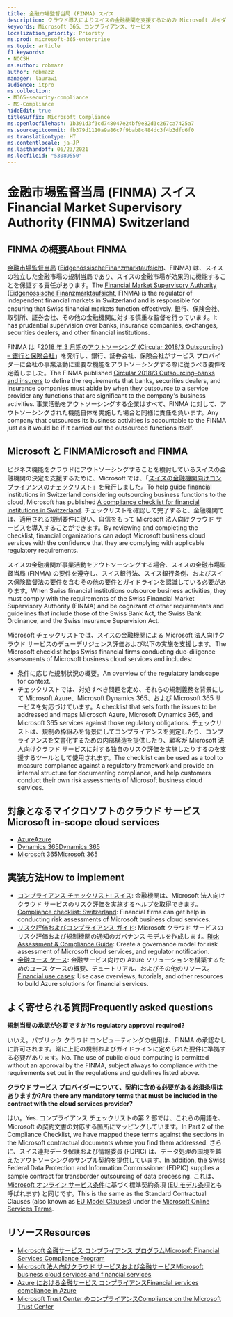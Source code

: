 ```yaml
---
title: 金融市場監督当局 (FINMA) スイス
description: クラウド導入によりスイスの金融機関を支援するための Microsoft ガイダンスです。
keywords: Microsoft 365、コンプライアンス、サービス
localization_priority: Priority
ms.prod: microsoft-365-enterprise
ms.topic: article
f1.keywords:
- NOCSH
ms.author: robmazz
author: robmazz
manager: laurawi
audience: itpro
ms.collection:
- M365-security-compliance
- MS-Compliance
hideEdit: true
titleSuffix: Microsoft Compliance
ms.openlocfilehash: 1b391d3f3cd748047e24bf9e82d3c267ca7425a7
ms.sourcegitcommit: fb379d1110a9a86c7f9bab8c484dc3f4b3dfd6f0
ms.translationtype: HT
ms.contentlocale: ja-JP
ms.lasthandoff: 06/23/2021
ms.locfileid: "53089550"
---
```

# <a name="financial-market-supervisory-authority-finma-switzerland"></a><span data-ttu-id="9061d-104">金融市場監督当局 (FINMA) スイス</span><span class="sxs-lookup"><span data-stu-id="9061d-104">Financial Market Supervisory Authority (FINMA) Switzerland</span></span>

## <a name="about-finma"></a><span data-ttu-id="9061d-105">FINMA の概要</span><span class="sxs-lookup"><span data-stu-id="9061d-105">About FINMA</span></span>

<span data-ttu-id="9061d-106">[金融市場監督当局](https://www.finma.ch/en) ([EidgenössischeFinanzmarktaufsicht](https://www.finma.ch/de/)、FINMA) は、スイスの独立した金融市場の規制当局であり、スイスの金融市場が効果的に機能することを保証する責任があります。</span><span class="sxs-lookup"><span data-stu-id="9061d-106">The [Financial Market Supervisory Authority](https://www.finma.ch/en) ([Eidgenössische Finanzmarktaufsicht](https://www.finma.ch/de/), FINMA) is the regulator of independent financial markets in Switzerland and is responsible for ensuring that Swiss financial markets function effectively.</span></span> <span data-ttu-id="9061d-107">銀行、保険会社、取引所、証券会社、その他の金融機関に対する慎重な監督を行っています。</span><span class="sxs-lookup"><span data-stu-id="9061d-107">It has prudential supervision over banks, insurance companies, exchanges, securities dealers, and other financial institutions.</span></span>

<span data-ttu-id="9061d-108">FINMA は「[2018 年 3 月期のアウトソーシング (Circular 2018/3 Outsourcing) – 銀行と保険会社](https://www.finma.ch/en/~/media/finma/dokumente/rundschreiben-archiv/2018/rs-18-03/finma-rs-2018-03---20170921.pdf?la=en)」を発行し、銀行、証券会社、保険会社がサービス プロバイダーに会社の事業活動に重要な機能をアウトソーシングする際に従うべき要件を定義しました。</span><span class="sxs-lookup"><span data-stu-id="9061d-108">The FINMA published [Circular 2018/3 Outsourcing–banks and insurers](https://www.finma.ch/en/~/media/finma/dokumente/rundschreiben-archiv/2018/rs-18-03/finma-rs-2018-03---20170921.pdf?la=en) to define the requirements that banks, securities dealers, and insurance companies must abide by when they outsource to a service provider any functions that are significant to the company's business activities.</span></span> <span data-ttu-id="9061d-109">事業活動をアウトソーシングする企業はすべて、FINMA に対して、アウトソーシングされた機能自体を実施した場合と同様に責任を負います。</span><span class="sxs-lookup"><span data-stu-id="9061d-109">Any company that outsources its business activities is accountable to the FINMA just as it would be if it carried out the outsourced functions itself.</span></span>

## <a name="microsoft-and-finma"></a><span data-ttu-id="9061d-110">Microsoft と FINMA</span><span class="sxs-lookup"><span data-stu-id="9061d-110">Microsoft and FINMA</span></span>

<span data-ttu-id="9061d-111">ビジネス機能をクラウドにアウトソーシングすることを検討しているスイスの金融機関の決定を支援するために、Microsoft では、「[スイスの金融機関向けコンプライアンスのチェックリスト](https://aka.ms/FinServ-Guide-Switzerland)」を発行しました。</span><span class="sxs-lookup"><span data-stu-id="9061d-111">To help guide financial institutions in Switzerland considering outsourcing business functions to the cloud, Microsoft has published [A compliance checklist for financial institutions in Switzerland](https://aka.ms/FinServ-Guide-Switzerland).</span></span> <span data-ttu-id="9061d-112">チェックリストを確認して完了すると、金融機関では、適用される規制要件に従い、自信をもって Microsoft 法人向けクラウド サービスを導入することができます。</span><span class="sxs-lookup"><span data-stu-id="9061d-112">By reviewing and completing the checklist, financial organizations can adopt Microsoft business cloud services with the confidence that they are complying with applicable regulatory requirements.</span></span>

<span data-ttu-id="9061d-113">スイスの金融機関が事業活動をアウトソーシングする場合、スイスの金融市場監督当局 (FINMA) の要件を遵守し、スイス銀行法、スイス銀行条例、およびスイス保険監督法の要件を含むその他の要件とガイドラインを認識している必要があります。</span><span class="sxs-lookup"><span data-stu-id="9061d-113">When Swiss financial institutions outsource business activities, they must comply with the requirements of the Swiss Financial Market Supervisory Authority (FINMA) and be cognizant of other requirements and guidelines that include those of the Swiss Bank Act, the Swiss Bank Ordinance, and the Swiss Insurance Supervision Act.</span></span>

<span data-ttu-id="9061d-114">Microsoft チェックリストでは、スイスの金融機関による Microsoft 法人向けクラウド サービスのデューデリジェンス評価および以下の実施を支援します。</span><span class="sxs-lookup"><span data-stu-id="9061d-114">The Microsoft checklist helps Swiss financial firms conducting due-diligence assessments of Microsoft business cloud services and includes:</span></span>

- <span data-ttu-id="9061d-115">条件に応じた規制状況の概要。</span><span class="sxs-lookup"><span data-stu-id="9061d-115">An overview of the regulatory landscape for context.</span></span>
- <span data-ttu-id="9061d-116">チェックリストでは、対処すべき問題を定め、それらの規制義務を背景にして Microsoft Azure、Microsoft Dynamics 365、および Microsoft 365 サービスを対応づけています。</span><span class="sxs-lookup"><span data-stu-id="9061d-116">A checklist that sets forth the issues to be addressed and maps Microsoft Azure, Microsoft Dynamics 365, and Microsoft 365 services against those regulatory obligations.</span></span> <span data-ttu-id="9061d-117">チェックリストは、規制の枠組みを背景にしてコンプライアンスを測定したり、コンプライアンスを文書化するための内部構造を提供したり、顧客が Microsoft 法人向けクラウド サービスに対する独自のリスク評価を実施したりするのを支援するツールとして使用されます。</span><span class="sxs-lookup"><span data-stu-id="9061d-117">The checklist can be used as a tool to measure compliance against a regulatory framework and provide an internal structure for documenting compliance, and help customers conduct their own risk assessments of Microsoft business cloud services.</span></span>

## <a name="microsoft-in-scope-cloud-services"></a><span data-ttu-id="9061d-118">対象となるマイクロソフトのクラウド サービス</span><span class="sxs-lookup"><span data-stu-id="9061d-118">Microsoft in-scope cloud services</span></span>

- [<span data-ttu-id="9061d-119">Azure</span><span class="sxs-lookup"><span data-stu-id="9061d-119">Azure</span></span>](https://aka.ms/AzureCompliance)
- [<span data-ttu-id="9061d-120">Dynamics 365</span><span class="sxs-lookup"><span data-stu-id="9061d-120">Dynamics 365</span></span>](https://aka.ms/d365-compliance-list)
- [<span data-ttu-id="9061d-121">Microsoft 365</span><span class="sxs-lookup"><span data-stu-id="9061d-121">Microsoft 365</span></span>](https://aka.ms/o365-compliance-framework)

## <a name="how-to-implement"></a><span data-ttu-id="9061d-122">実装方法</span><span class="sxs-lookup"><span data-stu-id="9061d-122">How to implement</span></span>

- <span data-ttu-id="9061d-123">[コンプライアンス チェックリスト: スイス](https://aka.ms/FinServ-Guide-Switzerland): 金融機関は、Microsoft 法人向けクラウド サービスのリスク評価を実施するヘルプを取得できます。</span><span class="sxs-lookup"><span data-stu-id="9061d-123">[Compliance checklist: Switzerland](https://aka.ms/FinServ-Guide-Switzerland): Financial firms can get help in conducting risk assessments of Microsoft business cloud services.</span></span>
- <span data-ttu-id="9061d-124">[リスク評価およびコンプライアンス ガイド](https://aka.ms/RiskGovernanceGuide): Microsoft クラウド サービスのリスク評価および規制機関の通知のガバナンス モデルを作成します。</span><span class="sxs-lookup"><span data-stu-id="9061d-124">[Risk Assessment & Compliance Guide](https://aka.ms/RiskGovernanceGuide): Create a governance model for risk assessment of Microsoft cloud services, and regulator notification.</span></span>
- <span data-ttu-id="9061d-125">[金融ユース ケース](/azure/industry/financial/): 金融サービス向けの Azure ソリューションを構築するためのユース ケースの概要、チュートリアル、およびその他のリソース。</span><span class="sxs-lookup"><span data-stu-id="9061d-125">[Financial use cases](/azure/industry/financial/): Use case overviews, tutorials, and other resources to build Azure solutions for financial services.</span></span>

## <a name="frequently-asked-questions"></a><span data-ttu-id="9061d-126">よく寄せられる質問</span><span class="sxs-lookup"><span data-stu-id="9061d-126">Frequently asked questions</span></span>

<span data-ttu-id="9061d-127">**規制当局の承認が必要ですか?**</span><span class="sxs-lookup"><span data-stu-id="9061d-127">**Is regulatory approval required?**</span></span>

<span data-ttu-id="9061d-p105">いいえ。パブリック クラウド コンピューティングの使用は、FINMA の承認なしに許可されます。常に上記の規制およびガイドラインに定められた要件に準拠する必要があります。</span><span class="sxs-lookup"><span data-stu-id="9061d-p105">No. The use of public cloud computing is permitted without an approval by the FINMA, subject always to compliance with the requirements set out in the regulations and guidelines listed above.</span></span>

<span data-ttu-id="9061d-130">**クラウド サービス プロバイダーについて、契約に含める必要がある必須条項はありますか?**</span><span class="sxs-lookup"><span data-stu-id="9061d-130">**Are there any mandatory terms that must be included in the contract with the cloud services provider?**</span></span>

<span data-ttu-id="9061d-131">はい。</span><span class="sxs-lookup"><span data-stu-id="9061d-131">Yes.</span></span> <span data-ttu-id="9061d-132">コンプライアンス チェックリストの第 2 部では、これらの用語を、Microsoft の契約文書の対応する箇所にマッピングしています。</span><span class="sxs-lookup"><span data-stu-id="9061d-132">In Part 2 of the Compliance Checklist, we have mapped these terms against the sections in the Microsoft contractual documents where you find them addressed.</span></span> <span data-ttu-id="9061d-133">さらに、スイス連邦データ保護および情報委員 (FDPIC) は、データ処理の国境を越えたアウトソーシングのサンプル契約を提供しています。</span><span class="sxs-lookup"><span data-stu-id="9061d-133">In addition, the Swiss Federal Data Protection and Information Commissioner (FDPIC) supplies a sample contract for transborder outsourcing of data processing.</span></span> <span data-ttu-id="9061d-134">これは、[Microsoft オンライン サービス条件](https://aka.ms/Online-Services-Terms)に基づく標準契約条項 ([EU モデル条項](offering-EU-Model-Clauses.md)とも呼ばれます) と同じです。</span><span class="sxs-lookup"><span data-stu-id="9061d-134">This is the same as the Standard Contractual Clauses (also known as [EU Model Clauses](offering-EU-Model-Clauses.md)) under the [Microsoft Online Services Terms](https://aka.ms/Online-Services-Terms).</span></span>

## <a name="resources"></a><span data-ttu-id="9061d-135">リソース</span><span class="sxs-lookup"><span data-stu-id="9061d-135">Resources</span></span>

- [<span data-ttu-id="9061d-136">Microsoft 金融サービス コンプライアンス プログラム</span><span class="sxs-lookup"><span data-stu-id="9061d-136">Microsoft Financial Services Compliance Program</span></span>](https://aka.ms/FSCP-Print)
- [<span data-ttu-id="9061d-137">Microsoft 法人向けクラウド サービスおよび金融サービス</span><span class="sxs-lookup"><span data-stu-id="9061d-137">Microsoft business cloud services and financial services</span></span>](https://servicetrust.microsoft.com/viewpage/financialservicesoverview)
- [<span data-ttu-id="9061d-138">Azure における金融サービス コンプライアンス</span><span class="sxs-lookup"><span data-stu-id="9061d-138">Financial services compliance in Azure</span></span>](https://azure.microsoft.com/resources/videos/azurecon-2015-financial-services-compliance-in-azure/)
- [<span data-ttu-id="9061d-139">Microsoft Trust Center のコンプライアンス</span><span class="sxs-lookup"><span data-stu-id="9061d-139">Compliance on the Microsoft Trust Center</span></span>](https://www.microsoft.com/trust-center/compliance/compliance-overview)
